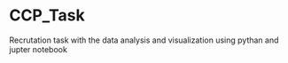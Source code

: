 # CCP_Task
Recrutation task with the data analysis and visualization using pythan and jupter notebook
